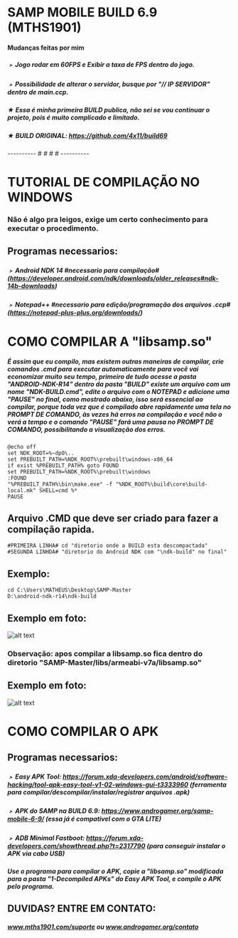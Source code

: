 # SAMP MOBILE BUILD 6.9 (MTHS1901)
#### Mudanças feitas por mim
##### ﹥ Jogo rodar em 60FPS e Exibir a taxa de FPS dentro do jogo.
##### ﹥ Possibilidade de alterar o servidor, busque por "// IP SERVIDOR" dentro de main.ccp.
##### ★ Essa é minha primeira BUILD publica, não sei se vou continuar o projeto, pois é muito complicado e limitado.
##### ★ BUILD ORIGINAL: https://github.com/4x11/build69
---------- # # # # ----------
# TUTORIAL DE COMPILAÇÃO NO WINDOWS
### Não é algo pra leigos, exige um certo conhecimento para executar o procedimento.
## Programas necessarios:
##### ﹥ Android NDK 14 #necessario para compilação# (https://developer.android.com/ndk/downloads/older_releases#ndk-14b-downloads)
##### ﹥ Notepad++ #necessario para edição/programação dos arquivos .ccp# (https://notepad-plus-plus.org/downloads/)
# COMO COMPILAR A "libsamp.so"
##### É assim que eu compilo, mas existem outras maneiras de compilar, crie comandos .cmd para executar automaticamente para você vai economizar muito seu tempo, primeiro de tudo acesse a pasta "ANDROID-NDK-R14" dentro da pasta "BUILD" existe um arquivo com um nome "NDK-BUILD.cmd", edite o arquivo com o NOTEPAD e adicione uma "PAUSE" no final, como mostrado abaixo, isso será essencial ao compilar, porque toda vez que é compilado abre rapidamente uma tela no PROMPT DE COMANDO, às vezes há erros na compilação e você não o verá a tempo e o comando "PAUSE" fará uma pausa no PROMPT DE COMANDO, possibilitando a visualização dos erros.
```
@echo off
set NDK_ROOT=%~dp0\..
set PREBUILT_PATH=%NDK_ROOT%\prebuilt\windows-x86_64
if exist %PREBUILT_PATH% goto FOUND
set PREBUILT_PATH=%NDK_ROOT%\prebuilt\windows
:FOUND
"%PREBUILT_PATH%\bin\make.exe" -f "%NDK_ROOT%\build\core\build-local.mk" SHELL=cmd %*
PAUSE
```
## Arquivo .CMD que deve ser criado para fazer a compilação rapida.
```
#PRIMEIRA LINHA# cd "diretorio onde a BUILD esta descompactada"
#SEGUNDA LINHDA# "diretorio do Android NDK com "\ndk-build" no final"
```
## Exemplo:
```
cd C:\Users\MATHEUS\Desktop\SAMP-Master
D:\android-ndk-r14\ndk-build
```
## Exemplo em foto:
![alt text](https://1.bp.blogspot.com/-QwJidaE2J20/XpJTdn6gcOI/AAAAAAAAPbI/pFsRkSvv1ccp19oWkEtXS8FDCtg3IT2PACLcBGAsYHQ/s1600/ex-compile.png)
### Observação: apos compilar a libsamp.so fica dentro do diretorio "SAMP-Master/libs/armeabi-v7a/libsamp.so"
## Exemplo em foto:
![alt text](https://2.bp.blogspot.com/-XQJS3OzEp4U/XpJTehaxQRI/AAAAAAAAPbM/byNDtMguyeQVzvgFw0Gj-_feAp5rOyz0QCLcBGAsYHQ/s1600/ex-compile2.png)
# COMO COMPILAR O APK
## Programas necessarios:
##### ﹥ Easy APK Tool: https://forum.xda-developers.com/android/software-hacking/tool-apk-easy-tool-v1-02-windows-gui-t3333960 (ferramenta para compilar/descompilar/instalar/registrar arquivos .apk)
##### ﹥ APK do SAMP na BUILD 6.9: https://www.androgamer.org/samp-mobile-6-9/ (essa já é compativel com o GTA LITE)
##### ﹥ ADB Minimal Fastboot: https://forum.xda-developers.com/showthread.php?t=2317790 (para conseguir instalar o APK via cabo USB)
##### Use o programa para compilar o APK, copie a "libsamp.so" modificada para a pasta "1-Decompiled APKs" do Easy APK Tool, e compile o APK pelo programa.
## DUVIDAS? ENTRE EM CONTATO: 
##### www.mths1901.com/suporte ou www.androgamer.org/contato





